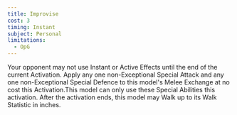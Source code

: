 ```yaml
---
title: Improvise
cost: 3
timing: Instant
subject: Personal
limitations:
  - OpG
---
```

Your opponent may not use Instant or Active Effects until the end of the current Activation.
Apply any one non-Exceptional Special Attack and any one non-Exceptional Special Defence to this model's Melee Exchange at no cost this Activation.This model can only use these Special Abilities this activation.
After the activation ends, this model may Walk up to its Walk Statistic in inches.